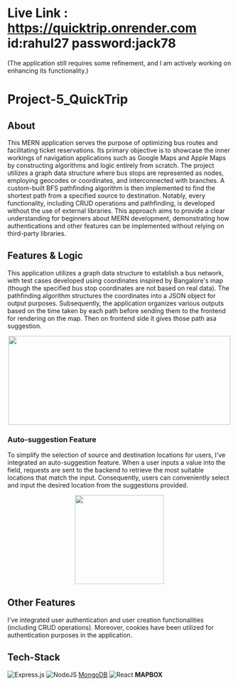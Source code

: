 # Live Link : https://quicktrip.onrender.com    id:rahul27 password:jack78 
(The application still requires some refinement, and I am actively working on enhancing its functionality.)

# Project-5_QuickTrip 
## **About**
This MERN application serves the purpose of optimizing bus routes and facilitating ticket reservations. Its primary objective is to showcase the inner workings of navigation applications such as Google Maps and Apple Maps by constructing algorithms and logic entirely from scratch. The project utilizes a graph data structure where bus stops are represented as nodes, employing geocodes or coordinates, and interconnected with branches. A custom-built BFS pathfinding algorithm is then implemented to find the shortest path from a specified source to destination. Notably, every functionality, including CRUD operations and pathfinding, is developed without the use of external libraries. This approach aims to provide a clear understanding for beginners about MERN development, demonstrating how authentications and other features can be implemented without relying on third-party libraries.
## **Features & Logic**
This application utilizes a graph data structure to establish a bus network, with test cases developed using coordinates inspired by Bangalore's map (though the specified bus stop coordinates are not based on real data). The pathfinding algorithm structures the coordinates into a JSON object for output purposes. Subsequently, the application organizes various outputs based on the time taken by each path before sending them to the frontend for rendering on the map. Then on frontend side it gives those path asa suggestion.
<p align="center"><img src="https://your-image-url.type](https://github.com/ShubhamMishra6862/Project-5_QuickTrip/assets/101014691/cbc77c93-44a3-46bc-bd0c-a765ffbaa014" width="500" height="200"></p>

### **Auto-suggestion Feature**
To simplify the selection of source and destination locations for users, I've integrated an auto-suggestion feature. When a user inputs a value into the field, requests are sent to the backend to retrieve the most suitable locations that match the input. Consequently, users can conveniently select and input the desired location from the suggestions provided.
<p align="center"><img src="https://github.com/ShubhamMishra6862/Project-5_QuickTrip/assets/101014691/74ed2c07-9dba-4f42-bd7d-aa929f727433" width="200" height="200"></p>

## **Other Features**
I've integrated user authentication and user creation functionalities (including CRUD operations). Moreover, cookies have been utilized for authentication purposes in the application.

## **Tech-Stack**
![Express.js](https://img.shields.io/badge/express.js-%23404d59.svg?style=for-the-badge&logo=express&logoColor=%2361DAFB) ![NodeJS](https://img.shields.io/badge/node.js-6DA55F?style=for-the-badge&logo=node.js&logoColor=white) [MongoDB](https://img.shields.io/badge/MongoDB-%234ea94b.svg?style=for-the-badge&logo=mongodb&logoColor=white) ![React](https://img.shields.io/badge/react-%2320232a.svg?style=for-the-badge&logo=react&logoColor=%2361DAFB) **MAPBOX**
